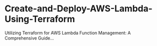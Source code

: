 # Create-and-Deploy-AWS-Lambda-Using-Terraform
Utilizing Terraform for AWS Lambda Function Management: A Comprehensive Guide...
